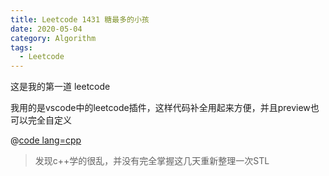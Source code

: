 ```yaml
---
title: Leetcode 1431 糖最多的小孩
date: 2020-05-04
category: Algorithm
tags:
  - Leetcode
---
```


这是我的第一道 leetcode
<!-- more -->

我用的是vscode中的leetcode插件，这样代码补全用起来方便，并且preview也可以完全自定义

@[code lang=cpp](@/code/leetcode/1431糖最多的小孩.cpp/)

>发现c++学的很乱，并没有完全掌握这几天重新整理一次STL



